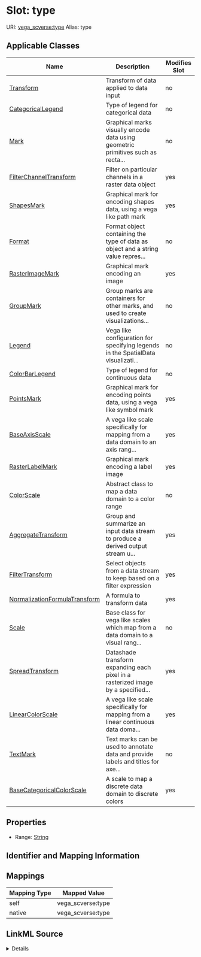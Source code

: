 

# Slot: type 



URI: [vega_scverse:type](https://w3id.org/scverse/vega-scverse/type)
Alias: type

<!-- no inheritance hierarchy -->





## Applicable Classes

| Name | Description | Modifies Slot |
| --- | --- | --- |
| [Transform](Transform.md) | Transform of data applied to data input |  no  |
| [CategoricalLegend](CategoricalLegend.md) | Type of legend for categorical data |  no  |
| [Mark](Mark.md) | Graphical marks visually encode data using geometric primitives such as recta... |  no  |
| [FilterChannelTransform](FilterChannelTransform.md) | Filter on particular channels in a raster data object |  yes  |
| [ShapesMark](ShapesMark.md) | Graphical mark for encoding shapes data, using a vega like path mark |  yes  |
| [Format](Format.md) | Format object containing the type of data as object and a string value repres... |  no  |
| [RasterImageMark](RasterImageMark.md) | Graphical mark encoding an image |  yes  |
| [GroupMark](GroupMark.md) | Group marks are containers for other marks, and used to create visualizations... |  no  |
| [Legend](Legend.md) | Vega like configuration for specifying legends in the SpatialData visualizati... |  no  |
| [ColorBarLegend](ColorBarLegend.md) | Type of legend for continuous data |  no  |
| [PointsMark](PointsMark.md) | Graphical mark for encoding points data, using a vega like symbol mark |  yes  |
| [BaseAxisScale](BaseAxisScale.md) | A vega like scale specifically for mapping from a data domain to an axis rang... |  yes  |
| [RasterLabelMark](RasterLabelMark.md) | Graphical mark encoding a label image |  yes  |
| [ColorScale](ColorScale.md) | Abstract class to map a data domain to a color range |  no  |
| [AggregateTransform](AggregateTransform.md) | Group and summarize an input data stream to produce a derived output stream u... |  yes  |
| [FilterTransform](FilterTransform.md) | Select objects from a data stream to keep based on a filter expression |  yes  |
| [NormalizationFormulaTransform](NormalizationFormulaTransform.md) | A formula to transform data |  yes  |
| [Scale](Scale.md) | Base class for vega like scales which map from a data domain to a visual rang... |  no  |
| [SpreadTransform](SpreadTransform.md) | Datashade transform expanding each pixel in a rasterized image by a specified... |  yes  |
| [LinearColorScale](LinearColorScale.md) | A vega like scale specifically for mapping from a linear continuous data doma... |  yes  |
| [TextMark](TextMark.md) | Text marks can be used to annotate data and provide labels and titles for axe... |  no  |
| [BaseCategoricalColorScale](BaseCategoricalColorScale.md) | A scale to map a discrete data domain to discrete colors |  yes  |







## Properties

* Range: [String](String.md)





## Identifier and Mapping Information








## Mappings

| Mapping Type | Mapped Value |
| ---  | ---  |
| self | vega_scverse:type |
| native | vega_scverse:type |




## LinkML Source

<details>
```yaml
name: type
alias: type
domain_of:
- Transform
- Format
- Scale
- Legend
- Mark
- TextMark
- GroupMark
range: string

```
</details>